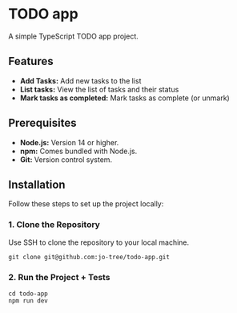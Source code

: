 # TODO app

A simple TypeScript TODO app project.

## Features

- **Add Tasks:** Add new tasks to the list
- **List tasks:** View the list of tasks and their status
- **Mark tasks as completed:** Mark tasks as complete (or unmark)

## Prerequisites

- **Node.js:** Version 14 or higher.
- **npm:** Comes bundled with Node.js.
- **Git:** Version control system.

## Installation

Follow these steps to set up the project locally:

### 1. Clone the Repository

Use SSH to clone the repository to your local machine.

```shell
git clone git@github.com:jo-tree/todo-app.git
```

### 2. Run the Project + Tests

```shell
cd todo-app
npm run dev
```

